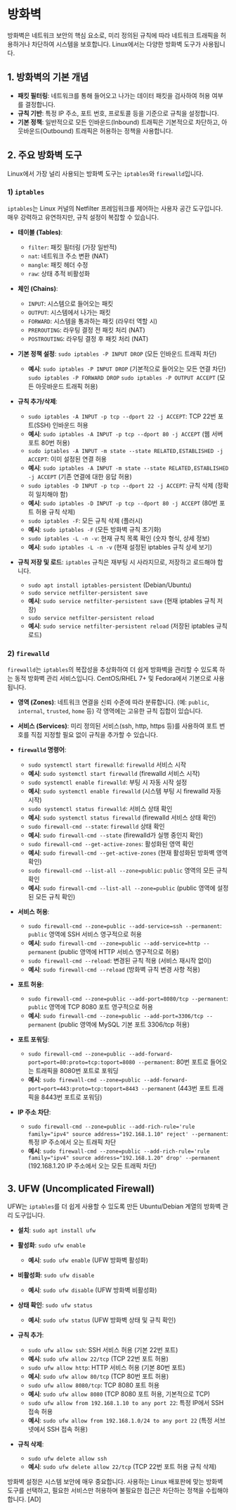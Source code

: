 # 방화벽

방화벽은 네트워크 보안의 핵심 요소로, 미리 정의된 규칙에 따라 네트워크 트래픽을 허용하거나 차단하여 시스템을 보호합니다. Linux에서는 다양한 방화벽 도구가 사용됩니다.

## 1. 방화벽의 기본 개념

- **패킷 필터링**: 네트워크를 통해 들어오고 나가는 데이터 패킷을 검사하여 허용 여부를 결정합니다.
- **규칙 기반**: 특정 IP 주소, 포트 번호, 프로토콜 등을 기준으로 규칙을 설정합니다.
- **기본 정책**: 일반적으로 모든 인바운드(Inbound) 트래픽은 기본적으로 차단하고, 아웃바운드(Outbound) 트래픽은 허용하는 정책을 사용합니다.

## 2. 주요 방화벽 도구

Linux에서 가장 널리 사용되는 방화벽 도구는 `iptables`와 `firewalld`입니다.

### 1) `iptables`

`iptables`는 Linux 커널의 Netfilter 프레임워크를 제어하는 사용자 공간 도구입니다. 매우 강력하고 유연하지만, 규칙 설정이 복잡할 수 있습니다.

- **테이블 (Tables)**:
    - `filter`: 패킷 필터링 (가장 일반적)
    - `nat`: 네트워크 주소 변환 (NAT)
    - `mangle`: 패킷 헤더 수정
    - `raw`: 상태 추적 비활성화

- **체인 (Chains)**:
    - `INPUT`: 시스템으로 들어오는 패킷
    - `OUTPUT`: 시스템에서 나가는 패킷
    - `FORWARD`: 시스템을 통과하는 패킷 (라우터 역할 시)
    - `PREROUTING`: 라우팅 결정 전 패킷 처리 (NAT)
    - `POSTROUTING`: 라우팅 결정 후 패킷 처리 (NAT)

- **기본 정책 설정**:
    `sudo iptables -P INPUT DROP` (모든 인바운드 트래픽 차단)
    - **예시**: `sudo iptables -P INPUT DROP` (기본적으로 들어오는 모든 연결 차단)
    `sudo iptables -P FORWARD DROP`
    `sudo iptables -P OUTPUT ACCEPT` (모든 아웃바운드 트래픽 허용)

- **규칙 추가/삭제**:
    - `sudo iptables -A INPUT -p tcp --dport 22 -j ACCEPT`: TCP 22번 포트(SSH) 인바운드 허용
    - **예시**: `sudo iptables -A INPUT -p tcp --dport 80 -j ACCEPT` (웹 서버 포트 80번 허용)
    - `sudo iptables -A INPUT -m state --state RELATED,ESTABLISHED -j ACCEPT`: 이미 설정된 연결 허용
    - **예시**: `sudo iptables -A INPUT -m state --state RELATED,ESTABLISHED -j ACCEPT` (기존 연결에 대한 응답 허용)
    - `sudo iptables -D INPUT -p tcp --dport 22 -j ACCEPT`: 규칙 삭제 (정확히 일치해야 함)
    - **예시**: `sudo iptables -D INPUT -p tcp --dport 80 -j ACCEPT` (80번 포트 허용 규칙 삭제)
    - `sudo iptables -F`: 모든 규칙 삭제 (플러시)
    - **예시**: `sudo iptables -F` (모든 방화벽 규칙 초기화)
    - `sudo iptables -L -n -v`: 현재 규칙 목록 확인 (숫자 형식, 상세 정보)
    - **예시**: `sudo iptables -L -n -v` (현재 설정된 iptables 규칙 상세 보기)

- **규칙 저장 및 로드**:
    `iptables` 규칙은 재부팅 시 사라지므로, 저장하고 로드해야 합니다.
    - `sudo apt install iptables-persistent` (Debian/Ubuntu)
    - `sudo service netfilter-persistent save`
    - **예시**: `sudo service netfilter-persistent save` (현재 iptables 규칙 저장)
    - `sudo service netfilter-persistent reload`
    - **예시**: `sudo service netfilter-persistent reload` (저장된 iptables 규칙 로드)

### 2) `firewalld`

`firewalld`는 `iptables`의 복잡성을 추상화하여 더 쉽게 방화벽을 관리할 수 있도록 하는 동적 방화벽 관리 서비스입니다. CentOS/RHEL 7+ 및 Fedora에서 기본으로 사용됩니다.

- **영역 (Zones)**: 네트워크 연결을 신뢰 수준에 따라 분류합니다. (예: `public`, `internal`, `trusted`, `home` 등) 각 영역에는 고유한 규칙 집합이 있습니다.
- **서비스 (Services)**: 미리 정의된 서비스(ssh, http, https 등)를 사용하여 포트 번호를 직접 지정할 필요 없이 규칙을 추가할 수 있습니다.

- **`firewalld` 명령어**:
    - `sudo systemctl start firewalld`: `firewalld` 서비스 시작
    - **예시**: `sudo systemctl start firewalld` (firewalld 서비스 시작)
    - `sudo systemctl enable firewalld`: 부팅 시 자동 시작 설정
    - **예시**: `sudo systemctl enable firewalld` (시스템 부팅 시 firewalld 자동 시작)
    - `sudo systemctl status firewalld`: 서비스 상태 확인
    - **예시**: `sudo systemctl status firewalld` (firewalld 서비스 상태 확인)
    - `sudo firewall-cmd --state`: `firewalld` 상태 확인
    - **예시**: `sudo firewall-cmd --state` (firewalld가 실행 중인지 확인)
    - `sudo firewall-cmd --get-active-zones`: 활성화된 영역 확인
    - **예시**: `sudo firewall-cmd --get-active-zones` (현재 활성화된 방화벽 영역 확인)
    - `sudo firewall-cmd --list-all --zone=public`: `public` 영역의 모든 규칙 확인
    - **예시**: `sudo firewall-cmd --list-all --zone=public` (public 영역에 설정된 모든 규칙 확인)

- **서비스 허용**:
    - `sudo firewall-cmd --zone=public --add-service=ssh --permanent`: `public` 영역에 SSH 서비스 영구적으로 허용
    - **예시**: `sudo firewall-cmd --zone=public --add-service=http --permanent` (public 영역에 HTTP 서비스 영구적으로 허용)
    - `sudo firewall-cmd --reload`: 변경된 규칙 적용 (서비스 재시작 없이)
    - **예시**: `sudo firewall-cmd --reload` (방화벽 규칙 변경 사항 적용)

- **포트 허용**:
    - `sudo firewall-cmd --zone=public --add-port=8080/tcp --permanent`: `public` 영역에 TCP 8080 포트 영구적으로 허용
    - **예시**: `sudo firewall-cmd --zone=public --add-port=3306/tcp --permanent` (public 영역에 MySQL 기본 포트 3306/tcp 허용)

- **포트 포워딩**:
    - `sudo firewall-cmd --zone=public --add-forward-port=port=80:proto=tcp:toport=8080 --permanent`: 80번 포트로 들어오는 트래픽을 8080번 포트로 포워딩
    - **예시**: `sudo firewall-cmd --zone=public --add-forward-port=port=443:proto=tcp:toport=8443 --permanent` (443번 포트 트래픽을 8443번 포트로 포워딩)

- **IP 주소 차단**:
    - `sudo firewall-cmd --zone=public --add-rich-rule='rule family="ipv4" source address="192.168.1.10" reject' --permanent`: 특정 IP 주소에서 오는 트래픽 차단
    - **예시**: `sudo firewall-cmd --zone=public --add-rich-rule='rule family="ipv4" source address="192.168.1.20" drop' --permanent` (192.168.1.20 IP 주소에서 오는 모든 트래픽 차단)

## 3. UFW (Uncomplicated Firewall)

UFW는 `iptables`를 더 쉽게 사용할 수 있도록 만든 Ubuntu/Debian 계열의 방화벽 관리 도구입니다.

- **설치**: `sudo apt install ufw`
- **활성화**: `sudo ufw enable`
    - **예시**: `sudo ufw enable` (UFW 방화벽 활성화)
- **비활성화**: `sudo ufw disable`
    - **예시**: `sudo ufw disable` (UFW 방화벽 비활성화)
- **상태 확인**: `sudo ufw status`
    - **예시**: `sudo ufw status` (UFW 방화벽 상태 및 규칙 확인)

- **규칙 추가**:
    - `sudo ufw allow ssh`: SSH 서비스 허용 (기본 22번 포트)
    - **예시**: `sudo ufw allow 22/tcp` (TCP 22번 포트 허용)
    - `sudo ufw allow http`: HTTP 서비스 허용 (기본 80번 포트)
    - **예시**: `sudo ufw allow 80/tcp` (TCP 80번 포트 허용)
    - `sudo ufw allow 8080/tcp`: TCP 8080 포트 허용
    - **예시**: `sudo ufw allow 8080` (TCP 8080 포트 허용, 기본적으로 TCP)
    - `sudo ufw allow from 192.168.1.10 to any port 22`: 특정 IP에서 SSH 접속 허용
    - **예시**: `sudo ufw allow from 192.168.1.0/24 to any port 22` (특정 서브넷에서 SSH 접속 허용)

- **규칙 삭제**:
    - `sudo ufw delete allow ssh`
    - **예시**: `sudo ufw delete allow 22/tcp` (TCP 22번 포트 허용 규칙 삭제)

방화벽 설정은 시스템 보안에 매우 중요합니다. 사용하는 Linux 배포판에 맞는 방화벽 도구를 선택하고, 필요한 서비스만 허용하며 불필요한 접근은 차단하는 정책을 수립해야 합니다.
[AD]